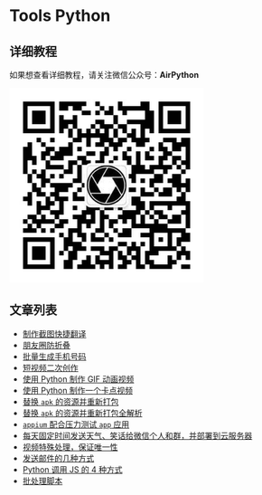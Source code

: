 # Tools Python

## 详细教程

如果想查看详细教程，请关注微信公众号：**AirPython**



![](./raw/qr.jpeg)



## 文章列表

* [制作截图快捷翻译](./截图快捷翻译)
* [朋友圈防折叠](./朋友圈防折叠/)
* [批量生成手机号码](./批量生成手机号码)
* [短视频二次创作](./video_auto/二次剪辑)
* [使用 Python 制作 GIF 动画视频](./video_auto/制作GIF视频/)
* [使用 Python 制作一个卡点视频](./video_auto/卡点视频/readme.md)
* [替换 `apk` 的资源并重新打包](./android/replace_apk_resource/readme.md)
* [替换 `apk` 的资源并重新打包全解析](./android/replace_apk_resource_pro/readme.md)
* [`appium` 配合压力测试 `app` 应用](./android/appium_demo/)
* [每天固定时间发送天气、笑话给微信个人和群，并部署到云服务器](./EveryDay/)
* [视频特殊处理，保证唯一性](./视频特殊处理.py)
* [发送邮件的几种方式](./发送邮件)
* [Python 调用 JS 的 4 种方式](./Python执行JS总结)
* [批处理脚本](./批处理脚本)

